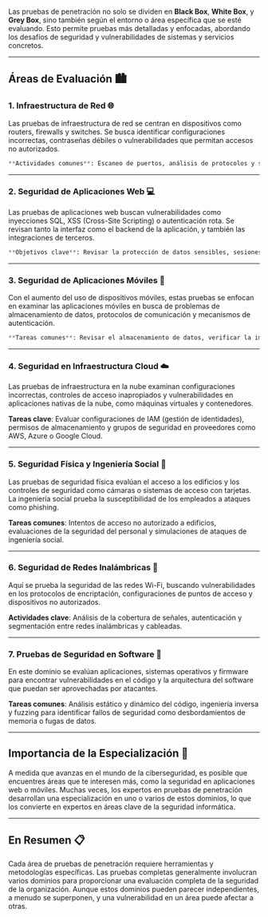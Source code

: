 Las pruebas de penetración no solo se dividen en **Black Box**, **White Box**, y **Grey Box**, sino también según el entorno o área específica que se esté evaluando. Esto permite pruebas más detalladas y enfocadas, abordando los desafíos de seguridad y vulnerabilidades de sistemas y servicios concretos.

---

## **Áreas de Evaluación** 🏙️

### **1. Infraestructura de Red** 🌐

Las pruebas de infraestructura de red se centran en dispositivos como routers, firewalls y switches. Se busca identificar configuraciones incorrectas, contraseñas débiles o vulnerabilidades que permitan accesos no autorizados.

```python
**Actividades comunes**: Escaneo de puertos, análisis de protocolos y segmentación de redes para evitar accesos no deseados.
```
---

### **2. Seguridad de Aplicaciones Web** 💻

Las pruebas de aplicaciones web buscan vulnerabilidades como inyecciones SQL, XSS (Cross-Site Scripting) o autenticación rota. Se revisan tanto la interfaz como el backend de la aplicación, y también las integraciones de terceros.

```python
**Objetivos clave**: Revisar la protección de datos sensibles, sesiones de usuarios y las interacciones con APIs.
```

---

### **3. Seguridad de Aplicaciones Móviles** 📱

Con el aumento del uso de dispositivos móviles, estas pruebas se enfocan en examinar las aplicaciones móviles en busca de problemas de almacenamiento de datos, protocolos de comunicación y mecanismos de autenticación.

```python
**Tareas comunes**: Revisar el almacenamiento de datos, verificar la implementación de encriptación y cómo las aplicaciones se comunican con los servidores.
```
---

### **4. Seguridad en Infraestructura Cloud** ☁️

Las pruebas de infraestructura en la nube examinan configuraciones incorrectas, controles de acceso inapropiados y vulnerabilidades en aplicaciones nativas de la nube, como máquinas virtuales y contenedores.

**Tareas clave**: Evaluar configuraciones de IAM (gestión de identidades), permisos de almacenamiento y grupos de seguridad en proveedores como AWS, Azure o Google Cloud.

---

### **5. Seguridad Física y Ingeniería Social** 🏢

Las pruebas de seguridad física evalúan el acceso a los edificios y los controles de seguridad como cámaras o sistemas de acceso con tarjetas. La ingeniería social prueba la susceptibilidad de los empleados a ataques como phishing.

**Tareas comunes**: Intentos de acceso no autorizado a edificios, evaluaciones de la seguridad del personal y simulaciones de ataques de ingeniería social.

---

### **6. Seguridad de Redes Inalámbricas** 📶

Aquí se prueba la seguridad de las redes Wi-Fi, buscando vulnerabilidades en los protocolos de encriptación, configuraciones de puntos de acceso y dispositivos no autorizados.

**Actividades clave**: Análisis de la cobertura de señales, autenticación y segmentación entre redes inalámbricas y cableadas.

---

### **7. Pruebas de Seguridad en Software** 💾

En este dominio se evalúan aplicaciones, sistemas operativos y firmware para encontrar vulnerabilidades en el código y la arquitectura del software que puedan ser aprovechadas por atacantes.

**Tareas comunes**: Análisis estático y dinámico del código, ingeniería inversa y fuzzing para identificar fallos de seguridad como desbordamientos de memoria o fugas de datos.

---

## **Importancia de la Especialización** 💼

A medida que avanzas en el mundo de la ciberseguridad, es posible que encuentres áreas que te interesen más, como la seguridad en aplicaciones web o móviles. Muchas veces, los expertos en pruebas de penetración desarrollan una especialización en uno o varios de estos dominios, lo que los convierte en expertos en áreas clave de la seguridad informática.

---

## **En Resumen** 📋

Cada área de pruebas de penetración requiere herramientas y metodologías específicas. Las pruebas completas generalmente involucran varios dominios para proporcionar una evaluación completa de la seguridad de la organización. Aunque estos dominios pueden parecer independientes, a menudo se superponen, y una vulnerabilidad en un área puede afectar a otras.